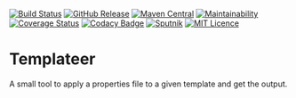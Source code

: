 
[![Build Status](https://travis-ci.org/codemonstur/templateer.svg?branch=master)](https://travis-ci.org/codemonstur/templateer)
[![GitHub Release](https://img.shields.io/github/release/codemonstur/templateer.svg)](https://github.com/codemonstur/templateer/releases) 
[![Maven Central](https://maven-badges.herokuapp.com/maven-central/com.github.codemonstur/templateer/badge.svg)](http://mvnrepository.com/artifact/com.github.codemonstur/templateer)
[![Maintainability](https://api.codeclimate.com/v1/badges/63924c44946973cb37f8/maintainability)](https://codeclimate.com/github/codemonstur/templateer/maintainability)
[![Coverage Status](https://coveralls.io/repos/github/codemonstur/templateer/badge.svg?branch=master)](https://coveralls.io/github/codemonstur/templateer?branch=master)
[![Codacy Badge](https://api.codacy.com/project/badge/Grade/813d8482256b4ed88e2ff1018d53f06e)](https://www.codacy.com/app/codemonstur/templateer)
[![Sputnik](https://sputnik.ci/conf/badge)](https://sputnik.ci/app#/builds/codemonstur/templateer)
[![MIT Licence](https://badges.frapsoft.com/os/mit/mit.svg?v=103)](https://opensource.org/licenses/mit-license.php)

# Templateer

A small tool to apply a properties file to a given template and get the output.
